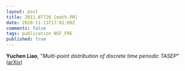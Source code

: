 ```yaml
---
layout: post
title: 2011.07726 [math.PR]
date: 2020-11-13T17:01:09Z
comments: false
tags: publication NSF_FRG
published: true
---
```


<b>Yuchen Liao</b>, "<i>Multi-point distribution of discrete time periodic TASEP</i>" ([arXiv](http://arxiv.org/abs/2011.07726v1))
